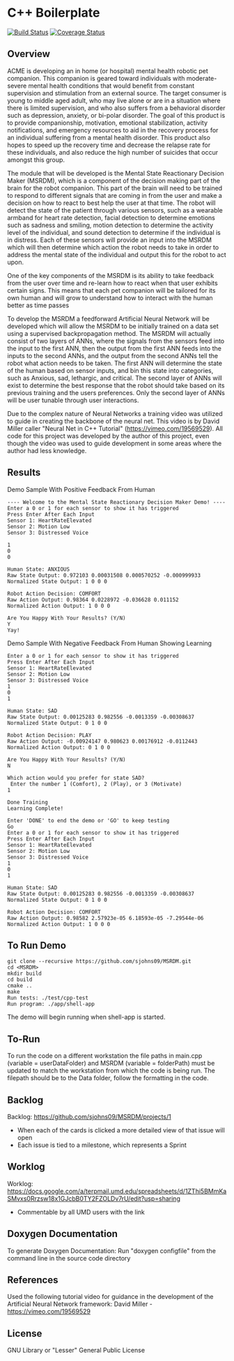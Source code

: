# C++ Boilerplate
[![Build Status](https://travis-ci.org/sjohns09/MSRDM.svg?branch=master)](https://travis-ci.org/sjohns09/MSRDM)
[![Coverage Status](https://coveralls.io/repos/github/sjohns09/MSRDM/badge.svg?branch=master)](https://coveralls.io/github/sjohns09/MSRDM?branch=master)


## Overview

ACME is developing an in home (or hospital) mental health robotic pet companion. This
companion is geared toward individuals with moderate-severe mental health conditions that would
benefit from constant supervision and stimulation from an external source. The target consumer is
young to middle aged adult, who may live alone or are in a situation where there is limited supervision,
and who also suffers from a behavioral disorder such as depression, anxiety, or bi-polar disorder. The
goal of this product is to provide companionship, motivation, emotional stabilization, activity
notifications, and emergency resources to aid in the recovery process for an individual suffering from a
mental health disorder. This product also hopes to speed up the recovery time and decrease the relapse
rate for these individuals, and also reduce the high number of suicides that occur amongst this group.

The module that will be developed is the Mental State Reactionary Decision Maker (MSRDM),
which is a component of the decision making part of the brain for the robot companion. This part of the
brain will need to be trained to respond to different signals that are coming in from the user and make a
decision on how to react to best help the user at that time. The robot will detect the state of the patient
through various sensors, such as a wearable armband for heart rate detection, facial detection to
determine emotions such as sadness and smiling, motion detection to determine the activity level of the
individual, and sound detection to determine if the individual is in distress. Each of these sensors will
provide an input into the MSRDM which will then determine which action the robot needs to take in
order to address the mental state of the individual and output this for the robot to act upon.

One of the key components of the MSRDM is its ability to take feedback from the user over
time and re-learn how to react when that user exhibits certain signs. This means that each pet
companion will be tailored for its own human and will grow to understand how to interact with the
human better as time passes

To develop the MSRDM a feedforward Artificial Neural Network will be developed which will
allow the MSRDM to be initially trained on a data set using a supervised backpropagation method. The
MSRDM will actually consist of two layers of ANNs, where the signals from the sensors feed into the
input to the first ANN, then the output from the first ANN feeds into the inputs to the second ANNs, and
the output from the second ANNs tell the robot what action needs to be taken. The first ANN will
determine the state of the human based on sensor inputs, and bin this state into categories, such as
Anxious, sad, lethargic, and critical. The second layer of ANNs will exist to determine the best
response that the robot should take based on its previous training and the users preferences. Only the
second layer of ANNs will be user tunable through user interactions.

Due to the complex nature of Neural Networks a training video was utilized to guide in creating the backbone of the neural net. This video is by David Miller caller "Neural Net in C++ Tutorial" (https://vimeo.com/19569529). All code for this project was developed by the author of this project, even though the video was used to guide development in some areas where the author had less knowledge.

## Results
Demo Sample With Positive Feedback From Human
```
---- Welcome to the Mental State Reactionary Decision Maker Demo! ----
Enter a 0 or 1 for each sensor to show it has triggered
Press Enter After Each Input
Sensor 1: HeartRateElevated
Sensor 2: Motion Low
Sensor 3: Distressed Voice

1
0
0

Human State: ANXIOUS
Raw State Output: 0.972103 0.00031508 0.000570252 -0.000999933 
Normalized State Output: 1 0 0 0 

Robot Action Decision: COMFORT
Raw Action Output: 0.98364 0.0228972 -0.036628 0.011152 
Normalized Action Output: 1 0 0 0 

Are You Happy With Your Results? (Y/N)
Y
Yay!
```
Demo Sample With Negative Feedback From Human Showing Learning
```
Enter a 0 or 1 for each sensor to show it has triggered
Press Enter After Each Input
Sensor 1: HeartRateElevated
Sensor 2: Motion Low
Sensor 3: Distressed Voice
1
0
1

Human State: SAD
Raw State Output: 0.00125283 0.982556 -0.0013359 -0.00308637 
Normalized State Output: 0 1 0 0 

Robot Action Decision: PLAY
Raw Action Output: -0.00924147 0.980623 0.00176912 -0.0112443 
Normalized Action Output: 0 1 0 0 

Are You Happy With Your Results? (Y/N)
N

Which action would you prefer for state SAD?
 Enter the number 1 (Comfort), 2 (Play), or 3 (Motivate)
1

Done Training
Learning Complete!

Enter 'DONE' to end the demo or 'GO' to keep testing
Go
Enter a 0 or 1 for each sensor to show it has triggered
Press Enter After Each Input
Sensor 1: HeartRateElevated
Sensor 2: Motion Low
Sensor 3: Distressed Voice
1
0
1

Human State: SAD
Raw State Output: 0.00125283 0.982556 -0.0013359 -0.00308637 
Normalized State Output: 0 1 0 0 

Robot Action Decision: COMFORT
Raw Action Output: 0.98582 2.57923e-05 6.18593e-05 -7.29544e-06 
Normalized Action Output: 1 0 0 0 
```

## To Run Demo
```
git clone --recursive https://github.com/sjohns09/MSRDM.git
cd <MSRDM>
mkdir build
cd build
cmake ..
make
Run tests: ./test/cpp-test
Run program: ./app/shell-app
```
The demo will begin running when shell-app is started.

## To-Run
To run the code on a different workstation the file paths in main.cpp (variable = userDataFolder)
and MSRDM (variable = folderPath) must be updated to match the workstation from which the code is being run. The filepath should be to the Data folder, follow the formatting in the code.

## Backlog

Backlog: https://github.com/sjohns09/MSRDM/projects/1
- When each of the cards is clicked a more detailed view of that issue will open
- Each issue is tied to a milestone, which represents a Sprint

## Worklog

Worklog: https://docs.google.com/a/terpmail.umd.edu/spreadsheets/d/1ZThi5BMmKaSMvxs0Rrzsw18x1GJcbB0TY2FZOLDv7rU/edit?usp=sharing
- Commentable by all UMD users with the link

## Doxygen Documentation
To generate Doxygen Documentation:
Run "doxygen configfile" from the command line in the source code directory 

## References

Used the following tutorial video for guidance in the development of the Artificial Neural Network framework:
David Miller - https://vimeo.com/19569529

## License

GNU Library or "Lesser" General Public License
